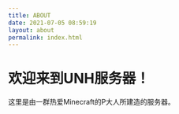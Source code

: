 ```yaml
---
title: ABOUT
date: 2021-07-05 08:59:19
layout: about
permalink: index.html
---
```


# 欢迎来到<span class="mc-font">UNH</span>服务器！

这里是由一群热爱<span class="mc-font">Minecraft</span>的P大人所建造的服务器。